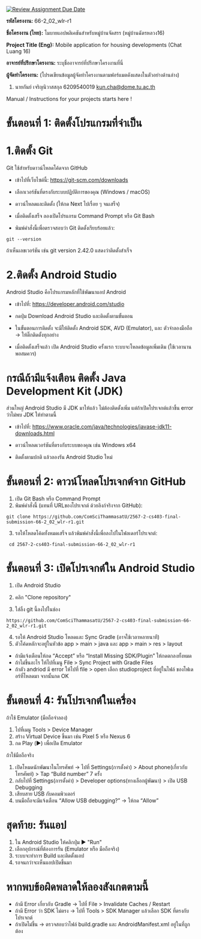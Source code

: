 [![Review Assignment Due Date](https://classroom.github.com/assets/deadline-readme-button-22041afd0340ce965d47ae6ef1cefeee28c7c493a6346c4f15d667ab976d596c.svg)](https://classroom.github.com/a/w8H8oomW)

**รหัสโครงงาน:** 66-2_02_wlr-r1

**ชื่อโครงงาน (ไทย):** โมบายแอปพลิเคชันสำหรับหมู่บ้านจัดสรร (หมู่บ้านฉัตรหลวง16)

**Project Title (Eng):** Mobile application for housing developments (Chat Luang 16)

**อาจารย์ที่ปรึกษาโครงงาน:** ระบุชื่ออาจารย์ที่ปรึกษาโครงงานที่นี่ 

**ผู้จัดทำโครงงาน:** (โปรดเขียนข้อมูลผู้จัดทำโครงงานตามฟอร์แมตดังแสดงในตัวอย่างด้านล่าง)
1. นายกันย์ เจริญนิวาสสกุล  6209540019  kun.cha@dome.tu.ac.th

   
Manual / Instructions for your projects starts here !
# ขั้นตอนที่ 1: ติดตั้งโปรแกรมที่จำเป็น
# 1.ติดตั้ง Git
Git ใช้สำหรับดาวน์โหลดโค้ดจาก GitHub
- เข้าไปที่เว็บไซต์นี้: https://git-scm.com/downloads

- เลือกเวอร์ชันที่ตรงกับระบบปฏิบัติการของคุณ (Windows / macOS)

- ดาวน์โหลดและติดตั้ง (ให้กด Next ไปเรื่อย ๆ จนเสร็จ)

- เมื่อติดตั้งเสร็จ ลองเปิดโปรแกรม Command Prompt หรือ Git Bash

- พิมพ์คำสั่งนี้เพื่อตรวจสอบว่า Git ติดตั้งเรียบร้อยแล้ว: 
```
git --version
```
ถ้าเห็นเลขเวอร์ชัน เช่น git version 2.42.0 แสดงว่าติดตั้งสำเร็จ
#  2.ติดตั้ง Android Studio
Android Studio คือโปรแกรมหลักที่ใช้พัฒนาแอป Android

- เข้าไปที่: https://developer.android.com/studio

- กดปุ่ม Download Android Studio และติดตั้งตามขั้นตอน

- ในขั้นตอนการติดตั้ง จะมีให้ติดตั้ง Android SDK, AVD (Emulator), และ ตัวจำลองมือถือ → ให้ติ๊กติดตั้งทุกอย่าง

- เมื่อติดตั้งเสร็จแล้ว เปิด Android Studio ครั้งแรก ระบบจะโหลดข้อมูลเพิ่มเติม (ใช้เวลานานพอสมควร)

# กรณีถ้ามีแจ้งเตือน ติดตั้ง Java Development Kit (JDK)
ส่วนใหญ่ Android Studio มี JDK มาให้แล้ว ไม่ต้องติดตั้งเพิ่ม
แต่ถ้าเปิดโปรเจกต์แล้วขึ้น error ว่าไม่พบ JDK ให้ทำตามนี้
- เข้าไปที่: https://www.oracle.com/java/technologies/javase-jdk11-downloads.html

- ดาวน์โหลดเวอร์ชันที่ตรงกับระบบของคุณ เช่น Windows x64

- ติดตั้งตามปกติ แล้วลองรัน Android Studio ใหม่
# ขั้นตอนที่ 2: ดาวน์โหลดโปรเจกต์จาก GitHub
1. เปิด Git Bash หรือ Command Prompt
2. พิมพ์คำสั่งนี้ (แทนที่ URLของโปรเจกต์ ด้วยลิงก์จริงจาก GitHub):
```
git clone https://github.com/ComSciThammasatU/2567-2-cs403-final-submission-66-2_02_wlr-r1.git
```
3. รอให้โหลดโค้ดทั้งหมดเสร็จ แล้วพิมพ์คำสั่งนี้เพื่อลงไปในโฟลเดอร์โปรเจกต์:
```
 cd 2567-2-cs403-final-submission-66-2_02_wlr-r1
```
#  ขั้นตอนที่ 3: เปิดโปรเจกต์ใน Android Studio
1. เปิด Android Studio

2. คลิก "Clone repository"

3. ใส่ลิ้ง git นี้ลงไปในช่อง
```
https://github.com/ComSciThammasatU/2567-2-cs403-final-submission-66-2_02_wlr-r1.git
```
4. รอให้ Android Studio โหลดและ Sync Gradle (อาจใช้เวลาหลายนาที)
5. ตัวโค้ดหลักจะอยู่ในหัวข้อ app > main > java และ app > main >  res > layout

- ถ้ามีแจ้งเตือนให้กด “Accept” หรือ “Install Missing SDK/Plugin” ให้กดตกลงทั้งหมด
- ถ้าไม่ขึ้นอะไร ให้ไปที่เมนู File > Sync Project with Gradle Files
- ถ้าตัว andriod มี error ให้ไปที่ file > open เลือก studioproject ที่อยู่ในไฟล์ ของโฟเดอร์ที่โหลดมา จากนั้นกด OK
# ขั้นตอนที่ 4: รันโปรเจกต์ในเครื่อง
ถ้าใช้ Emulator (มือถือจำลอง)
1. ไปที่เมนู Tools > Device Manager
2. สร้าง Virtual Device ขึ้นมา เช่น Pixel 5 หรือ Nexus 6
3. กด Play (▶️) เพื่อเปิด Emulator

ถ้าใช้มือถือจริง

1. เปิดโหมดนักพัฒนาในโทรศัพท์ → ไปที่ Settings(การตั้งค่า) > About phone(เกี่ยวกับโทรศัพท์) > Tap “Build number” 7 ครั้ง
2. กลับไปที่ Settings(การตั้งค่า) > Developer options(ทางเลือกผู้พัฒนา) > เปิด USB Debugging
3. เสียบสาย USB กับคอมพิวเตอร์
4. บนมือถือจะมีแจ้งเตือน “Allow USB debugging?” → ให้กด “Allow”

# สุดท้าย: รันแอป
1. ใน Android Studio ให้คลิกปุ่ม ▶️ "Run"
2. เลือกอุปกรณ์ที่ต้องการรัน (Emulator หรือ มือถือจริง)
3. ระบบจะทำการ Build และติดตั้งแอป
4. รอจนกว่าจะเห็นแอปเปิดขึ้นมา
# หากพบข้อผิดพลาดให้ลองสังเกตตามนี้
- ถ้ามี Error เกี่ยวกับ Gradle → ไปที่ File > Invalidate Caches / Restart
- ถ้ามี Error ว่า SDK ไม่ตรง → ไปที่ Tools > SDK Manager แล้วเลือก SDK ที่ตรงกับโปรเจกต์
- ถ้าเปิดไม่ขึ้น → ตรวจสอบว่าไฟล์ build.gradle และ AndroidManifest.xml อยู่ในที่ถูกต้อง





